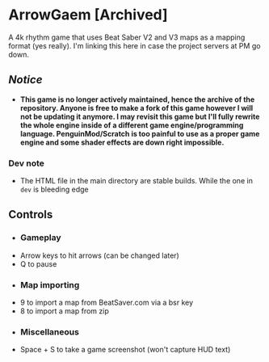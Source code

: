 # ArrowGaem [Archived]
A 4k rhythm game that uses Beat Saber V2 and V3 maps as a mapping format (yes really). I'm linking this here in case the project servers at PM go down. 

## *Notice*
- **This game is no longer actively maintained, hence the archive of the repository. Anyone is free to make a fork of this game however I will not be updating it anymore. I may revisit this game but I'll fully rewrite the whole engine inside of a different game engine/programming language. PenguinMod/Scratch is too painful to use as a proper game engine and some shader effects are down right impossible.**

### Dev note
- The HTML file in the main directory are stable builds. While the one in `dev` is bleeding edge

## Controls
- ### Gameplay
- Arrow keys to hit arrows (can be changed later)
- Q to pause
- ### Map importing
- 9 to import a map from BeatSaver.com via a bsr key
- 8 to import a map from zip
- ### Miscellaneous
- Space + S to take a game screenshot (won't capture HUD text)


